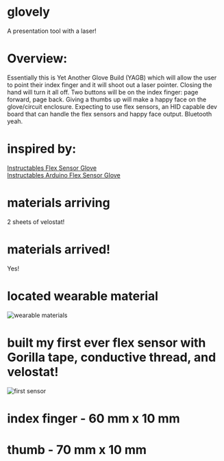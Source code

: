 # glovely
A presentation tool with a laser!

# Overview:
Essentially this is Yet Another Glove Build (YAGB) which will allow the user to point their index finger and it will shoot out a laser pointer.  Closing the hand will turn it all off.  Two buttons will be on the index finger: page forward, page back.  Giving a thumbs up will make a happy face on the glove/circuit enclosure.  Expecting to use flex sensors, an HID capable dev board that can handle the flex sensors and happy face output.  Bluetooth yeah.  

# inspired by:  
[Instructables Flex Sensor Glove](https://www.instructables.com/id/Flex-Sensor-Glove/)  
[Instructables Arduino Flex Sensor Glove](https://www.instructables.com/id/Arduino-Flex-Sensor-Glove/)

# materials arriving
2 sheets of velostat!

# materials arrived!  
Yes!

# located wearable material
![wearable materials](/images/wearableGear.jpg)

# built my first ever flex sensor with Gorilla tape, conductive thread, and velostat!
![first sensor](/images/firstvelostatflexsensor.jpg)

# index finger - 60 mm x 10 mm
# thumb - 70 mm x 10 mm

